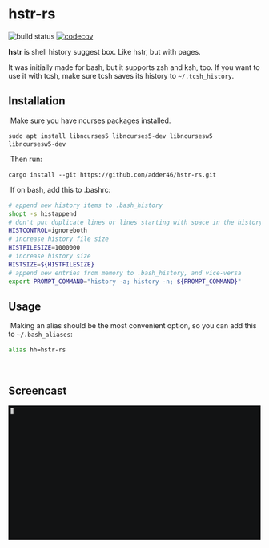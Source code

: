 # hstr-rs

![build status](https://github.com/adder46/hstr-rs/workflows/CI/badge.svg) [![codecov](https://codecov.io/gh/adder46/hstr-rs/branch/master/graph/badge.svg?token=0BZM100XU5)](https://codecov.io/gh/adder46/hstr-rs)

**hstr** is shell history suggest box. Like hstr, but with pages.

It was initially made for bash, but it supports zsh and ksh, too. If you want to use it with tcsh, make sure tcsh saves its history to `~/.tcsh_history`.
​
## Installation
​
Make sure you have ncurses packages installed.
​
```
sudo apt install libncurses5 libncurses5-dev libncursesw5 libncursesw5-dev
```
​
Then run:
​
```
cargo install --git https://github.com/adder46/hstr-rs.git
```
​
If on bash, add this to .bashrc:

```bash
# append new history items to .bash_history
shopt -s histappend 
# don't put duplicate lines or lines starting with space in the history
HISTCONTROL=ignoreboth
# increase history file size
HISTFILESIZE=1000000
# increase history size
HISTSIZE=${HISTFILESIZE}
# append new entries from memory to .bash_history, and vice-versa
export PROMPT_COMMAND="history -a; history -n; ${PROMPT_COMMAND}"
```

## Usage
​
Making an alias should be the most convenient option, so you can add this to `~/.bash_aliases`:

```sh
alias hh=hstr-rs
```
​
## Screencast

![screenshot](hstr-rs.gif)

